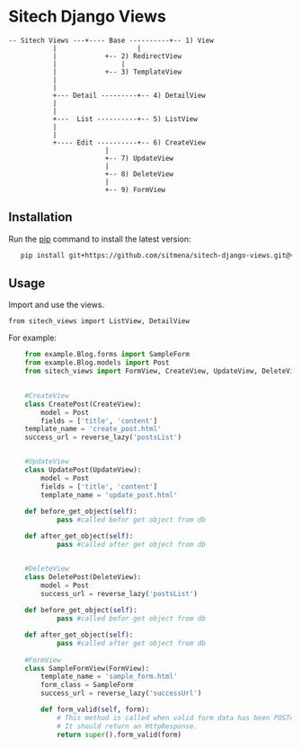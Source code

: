 # Sitech Django Views
	
	
	-- Sitech Views ---+---- Base ----------+-- 1) View
			   |                    |
			   | 			+-- 2) RedirectView  
			   | 		        |	                              
			   | 			+-- 3) TemplateView      
			   | 
			   |
			   +--- Detail ---------+-- 4) DetailView
			   |	
			   |
			   +---  List ----------+-- 5) ListView    
			   |	
			   |
			   +---- Edit ----------+-- 6) CreateView
					        |
					        +-- 7) UpdateView  
					        |	                              
					        +-- 8) DeleteView
					        |
					        +-- 9) FormView    
					    

## Installation

Run the [pip](https://pip.pypa.io/en/stable/) command to install the latest version:

```bash
   pip install git+https://github.com/sitmena/sitech-django-views.git@v1.0
```

## Usage

Import and use the views.

    from sitech_views import ListView, DetailView


For example:

```python
    from example.Blog.forms import SampleForm
    from example.Blog.models import Post
    from sitech_views import FormView, CreateView, UpdateView, DeleteView

    
    #CreateView
    class CreatePost(CreateView):
        model = Post
        fields = ['title', 'content']
	template_name = 'create_post.html'
	success_url = reverse_lazy('postsList')


    #UpdateView
    class UpdatePost(UpdateView):
        model = Post
        fields = ['title', 'content']
        template_name = 'update_post.html'
	
	def before_get_object(self):
            pass #called befor get object from db 

	def after_get_object(self):
            pass #called after get object from db 


    #DeleteView
    class DeletePost(DeleteView):
        model = Post
        success_url = reverse_lazy('postsList')
	
	def before_get_object(self):
            pass #called befor get object from db 

	def after_get_object(self):
            pass #called after get object from db 
	    
    #FormView	    
    class SampleFormView(FormView):
        template_name = 'sample_form.html'
        form_class = SampleForm
        success_url = reverse_lazy('successUrl')

        def form_valid(self, form):
            # This method is called when valid form data has been POSTed.
            # It should return an HttpResponse.
            return super().form_valid(form) 	    
```
